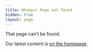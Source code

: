 ```yaml
---
title: Whoops! Page not found
hidden: true
layout: page
---
```


That page can't be found.

Our latest content is [on the homepage](/).
